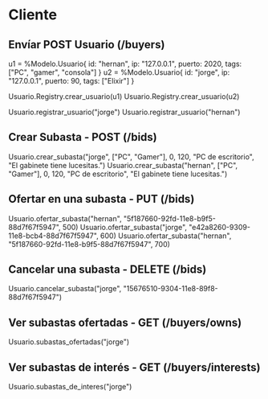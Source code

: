 # Cliente

## Envíar POST Usuario (/buyers)

u1 = %Modelo.Usuario{ id: "hernan", ip: "127.0.0.1", puerto: 2020, tags: ["PC", "gamer", "consola"] }
u2 = %Modelo.Usuario{ id: "jorge", ip: "127.0.0.1", puerto: 90, tags: ["Elixir"] }

Usuario.Registry.crear_usuario(u1)
Usuario.Registry.crear_usuario(u2)

Usuario.registrar_usuario("jorge")
Usuario.registrar_usuario("hernan")

## Crear Subasta - POST (/bids)

Usuario.crear_subasta("jorge", ["PC", "Gamer"], 0, 120, "PC de escritorio", "El gabinete tiene lucesitas.")
Usuario.crear_subasta("hernan", ["PC", "Gamer"], 0, 120, "PC de escritorio", "El gabinete tiene lucesitas.")

## Ofertar en una subasta - PUT (/bids)

Usuario.ofertar_subasta("hernan", "5f187660-92fd-11e8-b9f5-88d7f67f5947", 500)
Usuario.ofertar_subasta("jorge", "e42a8260-9309-11e8-bcb4-88d7f67f5947", 600)
Usuario.ofertar_subasta("hernan", "5f187660-92fd-11e8-b9f5-88d7f67f5947", 700)

## Cancelar una subasta - DELETE (/bids)

Usuario.cancelar_subasta("jorge", "15676510-9304-11e8-89f8-88d7f67f5947")

## Ver subastas ofertadas - GET (/buyers/owns)

Usuario.subastas_ofertadas("jorge")

## Ver subastas de interés - GET (/buyers/interests)

Usuario.subastas_de_interes("jorge")
